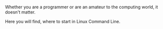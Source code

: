Whether you are a programmer or are an amateur to the computing world, it doesn't matter.

Here you will find, where to start in Linux Command Line.
